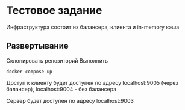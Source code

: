 # Тестовое задание

Инфраструктура состоит из балансера, клиента и in-memory кэша


## Развертывание
Склонировать репозиторий
Выполнить

```
docker-compose up
```

Доступ к клиенту будет доступен по адресу localhost:9005 (через балансер), localhost:9004 - без балансера

Сервер будет доступен по адресу localhost:9003
